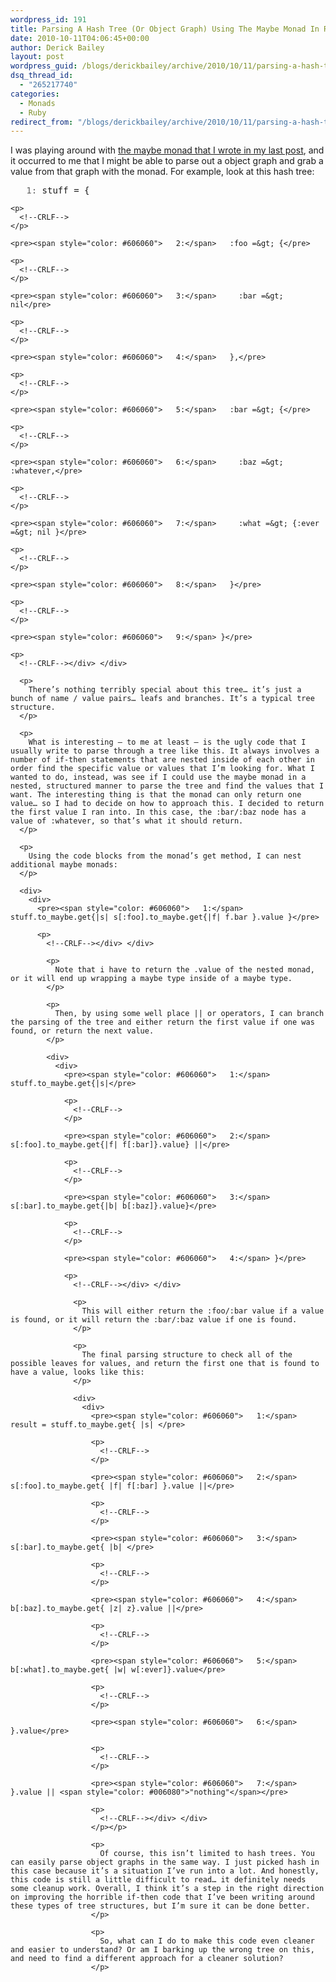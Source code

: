 ```yaml
---
wordpress_id: 191
title: Parsing A Hash Tree (Or Object Graph) Using The Maybe Monad In Ruby
date: 2010-10-11T04:06:45+00:00
author: Derick Bailey
layout: post
wordpress_guid: /blogs/derickbailey/archive/2010/10/11/parsing-a-hash-tree-or-object-graph-using-the-maybe-monad-in-ruby.aspx
dsq_thread_id:
  - "265217740"
categories:
  - Monads
  - Ruby
redirect_from: "/blogs/derickbailey/archive/2010/10/11/parsing-a-hash-tree-or-object-graph-using-the-maybe-monad-in-ruby.aspx/"
---
```

I was playing around with [the maybe monad that I wrote in my last post](https://lostechies.com/blogs/derickbailey/archive/2010/10/09/the-maybe-monad-in-ruby.aspx), and it occurred to me that I might be able to parse out a object graph and grab a value from that graph with the monad. For example, look at this hash tree:

<div>
  <div>
    <pre><span style="color: #606060">   1:</span> stuff = { </pre>
    
    <p>
      <!--CRLF-->
    </p>
    
    <pre><span style="color: #606060">   2:</span>   :foo =&gt; {</pre>
    
    <p>
      <!--CRLF-->
    </p>
    
    <pre><span style="color: #606060">   3:</span>     :bar =&gt; nil</pre>
    
    <p>
      <!--CRLF-->
    </p>
    
    <pre><span style="color: #606060">   4:</span>   },</pre>
    
    <p>
      <!--CRLF-->
    </p>
    
    <pre><span style="color: #606060">   5:</span>   :bar =&gt; {</pre>
    
    <p>
      <!--CRLF-->
    </p>
    
    <pre><span style="color: #606060">   6:</span>     :baz =&gt; :whatever,</pre>
    
    <p>
      <!--CRLF-->
    </p>
    
    <pre><span style="color: #606060">   7:</span>     :what =&gt; {:ever =&gt; nil }</pre>
    
    <p>
      <!--CRLF-->
    </p>
    
    <pre><span style="color: #606060">   8:</span>   }</pre>
    
    <p>
      <!--CRLF-->
    </p>
    
    <pre><span style="color: #606060">   9:</span> }</pre>
    
    <p>
      <!--CRLF--></div> </div> 
      
      <p>
        There’s nothing terribly special about this tree… it’s just a bunch of name / value pairs… leafs and branches. It’s a typical tree structure.
      </p>
      
      <p>
        What is interesting – to me at least – is the ugly code that I usually write to parse through a tree like this. It always involves a number of if-then statements that are nested inside of each other in order find the specific value or values that I’m looking for. What I wanted to do, instead, was see if I could use the maybe monad in a nested, structured manner to parse the tree and find the values that I want. The interesting thing is that the monad can only return one value… so I had to decide on how to approach this. I decided to return the first value I ran into. In this case, the :bar/:baz node has a value of :whatever, so that’s what it should return.
      </p>
      
      <p>
        Using the code blocks from the monad’s get method, I can nest additional maybe monads:
      </p>
      
      <div>
        <div>
          <pre><span style="color: #606060">   1:</span> stuff.to_maybe.get{|s| s[:foo].to_maybe.get{|f| f.bar }.value }</pre>
          
          <p>
            <!--CRLF--></div> </div> 
            
            <p>
              Note that i have to return the .value of the nested monad, or it will end up wrapping a maybe type inside of a maybe type.
            </p>
            
            <p>
              Then, by using some well place || or operators, I can branch the parsing of the tree and either return the first value if one was found, or return the next value.
            </p>
            
            <div>
              <div>
                <pre><span style="color: #606060">   1:</span> stuff.to_maybe.get{|s|</pre>
                
                <p>
                  <!--CRLF-->
                </p>
                
                <pre><span style="color: #606060">   2:</span>   s[:foo].to_maybe.get{|f| f[:bar]}.value} ||</pre>
                
                <p>
                  <!--CRLF-->
                </p>
                
                <pre><span style="color: #606060">   3:</span>   s[:bar].to_maybe.get{|b| b[:baz]}.value}</pre>
                
                <p>
                  <!--CRLF-->
                </p>
                
                <pre><span style="color: #606060">   4:</span> }</pre>
                
                <p>
                  <!--CRLF--></div> </div> 
                  
                  <p>
                    This will either return the :foo/:bar value if a value is found, or it will return the :bar/:baz value if one is found.
                  </p>
                  
                  <p>
                    The final parsing structure to check all of the possible leaves for values, and return the first one that is found to have a value, looks like this:
                  </p>
                  
                  <div>
                    <div>
                      <pre><span style="color: #606060">   1:</span> result = stuff.to_maybe.get{ |s| </pre>
                      
                      <p>
                        <!--CRLF-->
                      </p>
                      
                      <pre><span style="color: #606060">   2:</span>   s[:foo].to_maybe.get{ |f| f[:bar] }.value ||</pre>
                      
                      <p>
                        <!--CRLF-->
                      </p>
                      
                      <pre><span style="color: #606060">   3:</span>   s[:bar].to_maybe.get{ |b| </pre>
                      
                      <p>
                        <!--CRLF-->
                      </p>
                      
                      <pre><span style="color: #606060">   4:</span>     b[:baz].to_maybe.get{ |z| z}.value ||</pre>
                      
                      <p>
                        <!--CRLF-->
                      </p>
                      
                      <pre><span style="color: #606060">   5:</span>     b[:what].to_maybe.get{ |w| w[:ever]}.value</pre>
                      
                      <p>
                        <!--CRLF-->
                      </p>
                      
                      <pre><span style="color: #606060">   6:</span>   }.value</pre>
                      
                      <p>
                        <!--CRLF-->
                      </p>
                      
                      <pre><span style="color: #606060">   7:</span> }.value || <span style="color: #006080">"nothing"</span></pre>
                      
                      <p>
                        <!--CRLF--></div> </div>
                      </p></p> 
                      
                      <p>
                        Of course, this isn’t limited to hash trees. You can easily parse object graphs in the same way. I just picked hash in this case because it’s a situation I’ve run into a lot. And honestly, this code is still a little difficult to read… it definitely needs some cleanup work. Overall, I think it’s a step in the right direction on improving the horrible if-then code that I’ve been writing around these types of tree structures, but I’m sure it can be done better.
                      </p>
                      
                      <p>
                        So, what can I do to make this code even cleaner and easier to understand? Or am I barking up the wrong tree on this, and need to find a different approach for a cleaner solution?
                      </p>